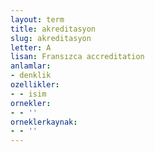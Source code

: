 ```yaml
---
layout: term
title: akreditasyon
slug: akreditasyon
letter: A
lisan: Fransızca accreditation
anlamlar:
- denklik
ozellikler:
- - isim
ornekler:
- - ''
orneklerkaynak:
- - ''
---
```


